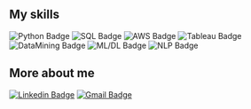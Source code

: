 <!-- GitHub Stats -->
<!--
## Hope you enjoy!

**eodud0582/eodud0582** is a ✨ _special_ ✨ repository because its `README.md` (this file) appears on your GitHub profile.

<p align="center">
<img height="180em" src="https://github-readme-stats.vercel.app/api?username=eodud0582&show_icons=true&theme=dark" align = "center"/><img height="180em" src="https://github-readme-stats.vercel.app/api/top-langs/?username=eodud0582&layout=compact&theme=dark" align = "center"/>
</p>

[![Hits](https://hits.seeyoufarm.com/api/count/incr/badge.svg?url=https%3A%2F%2Fgithub.com%2Feodud0582%2Fhit-counter&count_bg=%233776AB&title_bg=%23555555&icon=&icon_color=%23E7E7E7&title=hits&edge_flat=false)](https://hits.seeyoufarm.com) 
![followers](https://img.shields.io/github/followers/eodud0582?style=social)
-->

## My skills

<!-- Badges -->
<!-- ![Python Badge](https://img.shields.io/badge/Python-14354C?style=flat&logo=Python&logoColor=white) -->
![Python Badge](https://img.shields.io/badge/Python-black?style=flat&logo=Python&logoColor=white)
![SQL Badge](https://img.shields.io/badge/SQL-black?style=flat&logo=MySQL&logoColor=white)
![AWS Badge](https://img.shields.io/badge/AWS-black?style=flat&logo=amazonwebservices&logoColor=white)
![Tableau Badge](https://img.shields.io/badge/Tableau-black?style=flat&logo=Tableau&logoColor=white)
![DataMining Badge](https://img.shields.io/badge/DataMining-black?style=flat&logo=&logoColor=white)
![ML/DL Badge](https://img.shields.io/badge/ML/DL-black?style=flat&logo=&logoColor=white)
![NLP Badge](https://img.shields.io/badge/NLP-black?style=flat&logo=&logoColor=white)
<!--
![Salesforce Badge](https://img.shields.io/badge/-Salesforce-00A1E0?style=flat&logo=Salesforce&logoColor=white)
![Excel Badge](https://img.shields.io/badge/-Excel-217346?style=flat&logo=Microsoft%20Excel&logoColor=white)
-->

## More about me

[![Linkedin Badge](https://img.shields.io/badge/LinkedIn-black?style=flat&logo=Linkedin&logoColor=white&link=https://www.linkedin.com/in/eodud0582/)](https://www.linkedin.com/in/eodud0582/) [![Gmail Badge](https://img.shields.io/badge/Gmail-black?style=flat&logo=Gmail&logoColor=white&link=mailto:eodud0582@gmail.com)](mailto:eodud0582@gmail.com)
